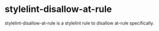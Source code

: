 # stylelint-disallow-at-rule

stylelint-disallow-at-rule is a stylelint rule to disallow at-rule specifically.
